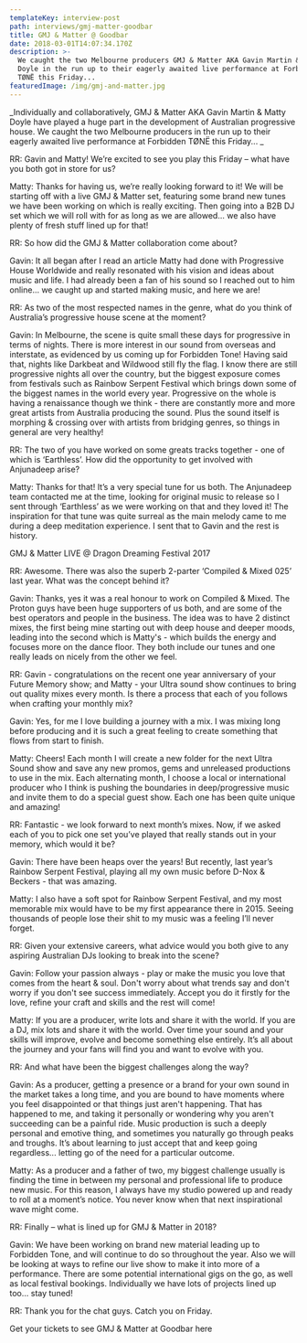 ```yaml
---
templateKey: interview-post
path: interviews/gmj-matter-goodbar
title: GMJ & Matter @ Goodbar
date: 2018-03-01T14:07:34.170Z
description: >-
  We caught the two Melbourne producers GMJ & Matter AKA Gavin Martin & Matty
  Doyle in the run up to their eagerly awaited live performance at Forbidden
  TØNË this Friday... 
featuredImage: /img/gmj-and-matter.jpg
---
```

_Individually and collaboratively, GMJ & Matter AKA Gavin Martin & Matty Doyle have played a huge part in the development of Australian progressive house.  We caught the two Melbourne producers in the run up to their eagerly awaited live performance at Forbidden TØNË this Friday... _



RR: Gavin and Matty! We’re excited to see you play this Friday – what have you both got in store for us?

Matty: Thanks for having us, we’re really looking forward to it! We will be starting off with a live GMJ & Matter set, featuring some brand new tunes we have been working on which is really exciting. Then going into a B2B DJ set which we will roll with for as long as we are allowed... we also have plenty of fresh stuff lined up for that! 

RR: So how did the GMJ & Matter collaboration come about?

Gavin: It all began after I read an article Matty had done with Progressive House Worldwide and really resonated with his vision and ideas about music and life. I had already been a fan of his sound so I  reached out to him online... we caught up and started making music, and here we are! 

RR: As two of the most respected names in the genre, what do you think of Australia’s progressive house scene at the moment?

Gavin: In Melbourne, the scene is quite small these days for progressive in terms of nights. There is more interest in our sound from overseas and interstate, as evidenced by us coming up for Forbidden Tone! Having said that, nights like Darkbeat and Wildwood still fly the flag. I know there are still progressive nights all over the country, but the biggest exposure comes from festivals such as Rainbow Serpent Festival which brings down some of the biggest names in the world every year.  Progressive on the whole is having a renaissance though we think - there are constantly more and more great artists from Australia producing the sound. Plus the sound itself is morphing & crossing over with artists from bridging genres, so things in general are very healthy! 

RR: The two of you have worked on some greats tracks together - one of which is ‘Earthless’. How did the opportunity to get involved with Anjunadeep arise?

Matty: Thanks for that! It’s a very special tune for us both. The Anjunadeep team contacted me at the time, looking for original music to release so I sent through ‘Earthless’ as we were working on that and they loved it! The inspiration for that tune was quite surreal as the main melody came to me during a deep meditation experience. I sent that to Gavin and the rest is history.



GMJ & Matter LIVE @ Dragon Dreaming Festival 2017

RR: Awesome. There was also the superb 2-parter ‘Compiled & Mixed 025’ last year. What was the concept behind it?

Gavin: Thanks, yes it was a real honour to work on Compiled & Mixed. The Proton guys have been huge supporters of us both, and are some of the best operators and people in the business. The idea was to have 2 distinct mixes, the first being mine starting out with deep house and deeper moods, leading into the second which is Matty's - which builds the energy and focuses more on the dance floor. They both include our tunes and one really leads on nicely from the other we feel.

RR: Gavin - congratulations on the recent one year anniversary of your Future Memory show; and Matty - your Ultra sound show continues to bring out quality mixes every month. Is there a process that each of you follows when crafting your monthly mix?

Gavin: Yes, for me I love building a journey with a mix. I was mixing long before producing and it is such a great feeling to create something that flows from start to finish. 

Matty: Cheers! Each month I will create a new folder for the next Ultra Sound show and save any new promos, gems and unreleased productions to use in the mix. Each alternating month, I choose a local or international producer who I think is pushing the boundaries in deep/progressive music and invite them to do a special guest show. Each one has been quite unique and amazing!

RR: Fantastic - we look forward to next month’s mixes. Now, if we asked each of you to pick one set you’ve played that really stands out in your memory, which would it be?

Gavin: There have been heaps over the years! But recently, last year’s Rainbow Serpent Festival, playing all my own music before D-Nox & Beckers - that was amazing.

Matty: I also have a soft spot for Rainbow Serpent Festival, and my most memorable mix would have to be my first appearance there in 2015. Seeing thousands of people lose their shit to my music was a feeling I’ll never forget.

RR: Given your extensive careers, what advice would you both give to any aspiring Australian DJs looking to break into the scene?

Gavin: Follow your passion always - play or make the music you love that comes from the heart & soul. Don't worry about what trends say and don't worry if you don't see success immediately. Accept you do it firstly for the love, refine your craft and skills and the rest will come!

Matty: If you are a producer, write lots and share it with the world. If you are a DJ, mix lots and share it with the world. Over time your sound and your skills will improve, evolve and become something else entirely. It’s all about the journey and your fans will find you and want to evolve with you.

RR: And what have been the biggest challenges along the way?

Gavin: As a producer, getting a presence or a brand for your own sound in the market takes a long time, and you are bound to have moments where you feel disappointed or that things just aren't happening. That has happened to me, and taking it personally or wondering why you aren't succeeding can be a painful ride. Music production is such a deeply personal and emotive thing, and sometimes you naturally go through peaks and troughs. It’s about learning to just accept that and keep going regardless... letting go of the need for a particular outcome.

Matty: As a producer and a father of two, my biggest challenge usually is finding the time in between my personal and professional life to produce new music. For this reason, I always have my studio powered up and ready to roll at a moment’s notice. You never know when that next inspirational wave might come.

RR: Finally – what is lined up for GMJ & Matter in 2018?

Gavin: We have been working on brand new material leading up to Forbidden Tone, and will continue to do so throughout the year. Also we will be looking at ways to refine our live show to make it into more of a performance. There are some potential international gigs on the go, as well as local festival bookings. Individually we have lots of projects lined up too... stay tuned! 

RR: Thank you for the chat guys. Catch you on Friday.

Get your tickets to see GMJ & Matter at Goodbar here
